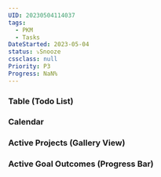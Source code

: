 ```yaml
---
UID: 20230504114037
tags:
  - PKM
  - Tasks
DateStarted: 2023-05-04
status: ⤵️Snooze
cssclass: null
Priority: P3
Progress: NaN%
---
```


### Table (Todo List)

### Calendar

### Active Projects (Gallery View)

### Active Goal Outcomes (Progress Bar)
